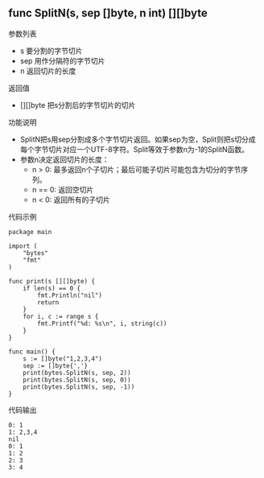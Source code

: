 ## func SplitN(s, sep []byte, n int) [][]byte

参数列表

- s 要分割的字节切片
- sep 用作分隔符的字节切片
- n 返回切片的长度

返回值

- [][]byte 把s分割后的字节切片的切片

功能说明

- SplitN把s用sep分割成多个字节切片返回。如果sep为空，Split则把s切分成每个字节切片对应一个UTF-8字符。Split等效于参数n为-1的SplitN函数。
- 参数n决定返回切片的长度：
	+ n > 0: 最多返回n个子切片；最后可能子切片可能包含为切分的字节序列。
	+ n == 0: 返回空切片
	+ n < 0: 返回所有的子切片

代码示例

	package main

	import (
		"bytes"
		"fmt"
	)

	func print(s [][]byte) {
		if len(s) == 0 {
			fmt.Println("nil")
			return
		}
		for i, c := range s {
			fmt.Printf("%d: %s\n", i, string(c))
		}
	}

	func main() {
		s := []byte("1,2,3,4")
		sep := []byte{','}
		print(bytes.SplitN(s, sep, 2))
		print(bytes.SplitN(s, sep, 0))
		print(bytes.SplitN(s, sep, -1))
	}

代码输出

	0: 1
	1: 2,3,4
	nil
	0: 1
	1: 2
	2: 3
	3: 4

